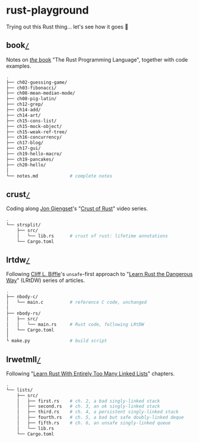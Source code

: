 # rust-playground

Trying out this Rust thing... let's see how it goes 🦀

## book[`/`](book/)
Notes on [_the_ book](https://doc.rust-lang.org/book/) "The Rust Programming Language", together with code examples.

```bash
.
├── ch02-guessing-game/
├── ch03-fibonacci/
├── ch08-mean-median-mode/
├── ch08-pig-latin/
├── ch12-grep/
├── ch14-add/
├── ch14-art/
├── ch15-cons-list/
├── ch15-mock-object/
├── ch15-weak-ref-tree/
├── ch16-concurrency/
├── ch17-blog/
├── ch17-gui/
├── ch19-hello-macro/
├── ch19-pancakes/
├── ch20-hello/
│
└── notes.md            # complete notes
```

## crust[`/`](crust/)
Coding along [Jon Gjengset](https://github.com/jonhoo)'s "[Crust of Rust](https://www.youtube.com/playlist?list=PLqbS7AVVErFiWDOAVrPt7aYmnuuOLYvOa)" video series.

```bash
.
└── strsplit/
    ├── src/
    │   └── lib.rs      # crust of rust: lifetime annotations
    └── Cargo.toml
```

## lrtdw[`/`](lrtdw/)
Following [Cliff L. Biffle](http://cliffle.com/about/)'s `unsafe`-first approach to "[Learn Rust the Dangerous Way](http://cliffle.com/p/dangerust/)" (LRtDW) series of articles.

```bash
.
├── nbody-c/
│   └── main.c          # reference C code, unchanged
│
├── nbody-rs/
│   ├── src/
│   │   └── main.rs     # Rust code, following LRtDW
│   └── Cargo.toml
│
└ make.py               # build script
```

## lrwetmll[`/`](lrwetmll/)
Following "[Learn Rust With Entirely Too Many Linked Lists](https://rust-unofficial.github.io/too-many-lists/)" chapters.

```bash
.
└── lists/
    ├── src/
    │   ├── first.rs    # ch. 2, a bad singly-linked stack
    │   ├── second.rs   # ch. 3, an ok singly-linked stack
    │   ├── third.rs    # ch. 4, a persistent singly-linked stack
    │   ├── fourth.rs   # ch. 5, a bad but safe doubly-linked deque
    │   ├── fifth.rs    # ch. 6, an unsafe singly-linked queue
    │   └── lib.rs
    └── Cargo.toml
```
